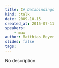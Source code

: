 ```yaml
---
title: C# Databindings
kind: :talk
date: 2009-10-15
created_at: 2015-07-11
speakers:
    - max
author: Matthias Beyer
slides: false
tags:
---
```


No description.
